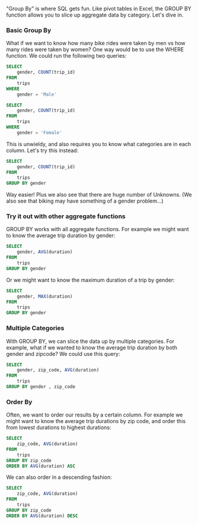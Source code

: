 "Group By" is where SQL gets fun. Like pivot tables in Excel, the GROUP BY function allows you to slice up aggregate data by category. Let's dive in. 

###  Basic Group By
What if we want to know how many bike rides were taken by men vs how many rides were taken by women? One way would be to use the WHERE function. We could run the following two queries:
```sql
SELECT 
    gender, COUNT(trip_id)
FROM
    trips
WHERE
    gender = 'Male'
```
```sql
SELECT 
    gender, COUNT(trip_id)
FROM
    trips
WHERE
    gender = 'Female'
```
This is unwieldy, and also requires you to know what categories are in each column. Let's try this instead:

```sql
SELECT 
    gender, COUNT(trip_id)
FROM
    trips
GROUP BY gender
```

Way easier! Plus we also see that there are huge number of Unknowns. (We also see that biking may have something of a gender problem...) 

### Try it out with other aggregate functions 
GROUP BY works with all aggregate functions. For example we might want to know the average trip duration by gender:

```sql
SELECT 
    gender, AVG(duration)
FROM
    trips
GROUP BY gender
```

Or we might want to know the maximum duration of a trip by gender:

```sql
SELECT 
    gender, MAX(duration)
FROM
    trips
GROUP BY gender
```
### Multiple Categories
With GROUP BY, we can slice the data up by multiple categories. For example, what if we wanted to know the average trip duration by both gender and zipcode? We could use this query:

```sql
SELECT 
    gender, zip_code, AVG(duration)
FROM
    trips
GROUP BY gender , zip_code
```
### Order By
Often, we want to order our results by a certain column. For example we might want to know the average trip durations by zip code, and order this from lowest durations to highest durations:

```sql
SELECT 
    zip_code, AVG(duration)
FROM
    trips
GROUP BY zip_code
ORDER BY AVG(duration) ASC
```

We can also order in a descending fashion:

```sql
SELECT 
    zip_code, AVG(duration)
FROM
    trips
GROUP BY zip_code
ORDER BY AVG(duration) DESC
```
